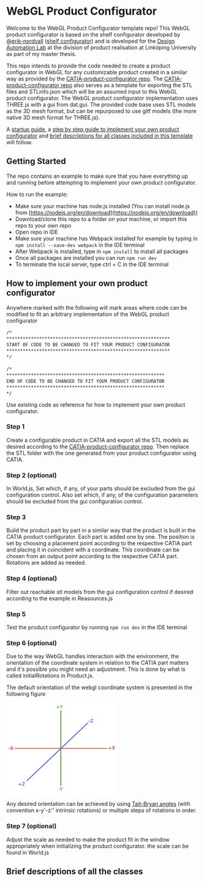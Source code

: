 # WebGL Product Configurator

Welcome to the WebGL Product Configurator template repo! This WebGL product configurator is based on the shelf configurator developed by [@erik-nordvall](https://github.com/erik-nordvall) ([shelf configurator](https://github.com/erik-nordvall/Shelf_Configurator)) and is developed for the [Design Automation Lab](https://liu.se/en/research/design-automation-lab) at the division of product realisation at Linköping University as part of my master thesis.

This repo intends to provide the code needed to create a product configurator in WebGL for any customizable product created in a similar way as provided by the [CATIA-product-configurator repo](https://github.com/patrikdolsson/CATIA-product-configurator). The [CATIA-product-configurator repo](https://github.com/patrikdolsson/CATIA-product-configurator) also serves as a template for exporting the STL files and STLinfo.json which will be an assumed input to this WebGL product configurator. The WebGL product configurator implementation uses THREE.js with a gui from dat.gui. The provided code base uses STL models as the 3D mesh format, but can be repurposed to use gltf models (the more native 3D mesh format for THREE.js).

A [startup guide](#getting-started), a [step by step guide to implement your own product configurator](#how-to-implement-your-own-product-configurator) and [brief descriptions for all classes included in this template](#brief-descriptions-of-all-the-classes) will follow.

## Getting Started

The repo contains an example to make sure that you have everything up and running before attempting to implement your own product configurator.

How to run the example:

-   Make sure your machine has node.js installed (You can install node.js from [https://nodejs.org/en/download](https://nodejs.org/en/download))
-   Download/clone this repo to a folder on your machine, or import this repo to your own repo
-   Open repo in IDE
-   Make sure your machine has Webpack installed for example by typing in `npm install --save-dev webpack` in the IDE terminal
-   After Webpack is installed, type in `npm install` to install all packages
-   Once all packages are installed you can run `npm run dev`
-   To terminate the local server, type ctrl + C in the IDE terminal

## How to implement your own product configurator

Anywhere marked with the following will mark areas where code can be modified to fit an arbitrary implementation of the WebGL product configurator

```
/*
************************************************************
START OF CODE TO BE CHANGED TO FIT YOUR PRODUCT CONFIGURATOR
************************************************************
*/

/*
**********************************************************
END OF CODE TO BE CHANGED TO FIT YOUR PRODUCT CONFIGURATOR
**********************************************************
*/
```

Use existing code as reference for how to implement your own product configurator.

### Step 1

Create a configurable product in CATIA and export all the STL models as desired according to the [CATIA-product-configurator repo](https://github.com/patrikdolsson/CATIA-product-configurator). Then replace the STL folder with the one generated from your product configurator using CATIA.

### Step 2 (optional)

In World.js, Set which, if any, of your parts should be excluded from the gui configuration control. Also set which, if any, of the configuration parameters should be excluded from the gui configuration control.

### Step 3

Build the product part by part in a similar way that the product is built in the CATIA product configurator. Each part is added one by one. The position is set by choosing a placement point according to the respective CATIA part and placing it in coincident with a coordinate. This coordinate can be chosen from an output point according to the respective CATIA part. Rotations are added as needed.

### Step 4 (optional)

Filter out reachable stl models from the gui configuration control if desired according to the example in Reasources.js

### Step 5

Test the product configurator by running `npm run dev` in the IDE terminal

### Step 6 (optional)

Due to the way WebGL handles interaction with the environment, the orientation of the coordinate system in relation to the CATIA part matters and it's possible you might need an adjustment. This is done by what is called initialRotations in Product.js.

The default orientation of the webgl coordinate system is presented in the following figure

![webgl coordinate system orientation](readme-images/coordinate_systems_right_handed.png)

Any desired orientation can be achieved by using [Tait-Bryan angles](https://en.wikipedia.org/wiki/Euler_angles#Tait%E2%80%93Bryan_angles) (with convention x-y'-z'' intrinsic rotations) or multiple steps of rotations in order.

### Step 7 (optional)

Adjust the scale as needed to make the product fit in the window appropriately when initializing the product configurator. the scale can be found in World.js

## Brief descriptions of all the classes
